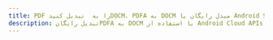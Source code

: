 ---title: PDF را به  تبدیل کنیدDOCM، PDFA به DOCM مبدل رایگان یا Android SDKdescription: تبدیل رایگانPDFA به DOCM با استفاده از Android Cloud APIs & SDK همچنین اسناد PDF را در Cloud ایجاد، ویرایش و رندر کنید.---